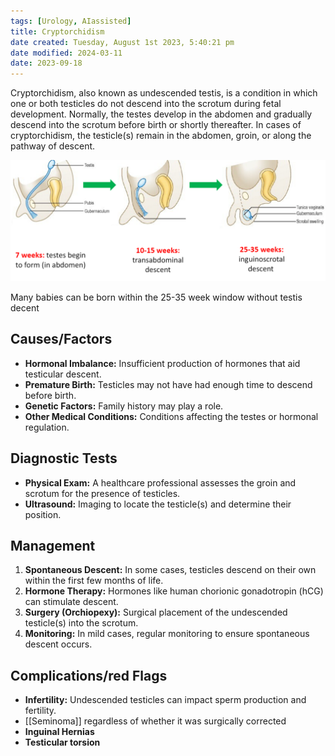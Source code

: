 ```yaml
---
tags: [Urology, AIassisted]
title: Cryptorchidism
date created: Tuesday, August 1st 2023, 5:40:21 pm
date modified: 2024-03-11
date: 2023-09-18
---
```


Cryptorchidism, also known as undescended testis, is a condition in which one or both testicles do not descend into the scrotum during fetal development. Normally, the testes develop in the abdomen and gradually descend into the scrotum before birth or shortly thereafter. In cases of cryptorchidism, the testicle(s) remain in the abdomen, groin, or along the pathway of descent.

![](z_attachments/TEOIepH.png)

Many babies can be born within the 25-35 week window without testis decent

## Causes/Factors

- **Hormonal Imbalance:** Insufficient production of hormones that aid testicular descent.
- **Premature Birth:** Testicles may not have had enough time to descend before birth.
- **Genetic Factors:** Family history may play a role.
- **Other Medical Conditions:** Conditions affecting the testes or hormonal regulation.

## Diagnostic Tests

- **Physical Exam:** A healthcare professional assesses the groin and scrotum for the presence of testicles.
- **Ultrasound:** Imaging to locate the testicle(s) and determine their position.

## Management

1. **Spontaneous Descent:** In some cases, testicles descend on their own within the first few months of life.
2. **Hormone Therapy:** Hormones like human chorionic gonadotropin (hCG) can stimulate descent.
3. **Surgery (Orchiopexy):** Surgical placement of the undescended testicle(s) into the scrotum.
4. **Monitoring:** In mild cases, regular monitoring to ensure spontaneous descent occurs.

## Complications/red Flags

- **Infertility:** Undescended testicles can impact sperm production and fertility.
- [[Seminoma]] regardless of whether it was surgically corrected  
- **Inguinal Hernias**
- **Testicular torsion**
